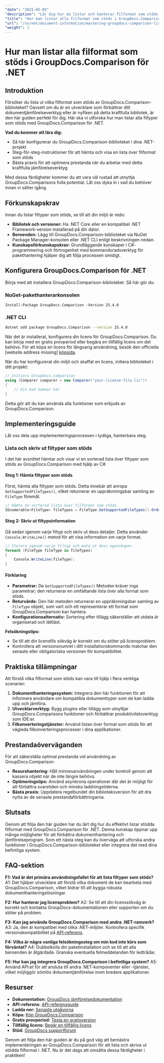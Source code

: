 ```yaml
---
"date": "2025-05-05"
"description": "Lär dig hur du listar och hanterar filformat som stöds med GroupDocs.Comparison för .NET. En steg-för-steg-guide för utvecklare."
"title": "Hur man listar alla filformat som stöds i GroupDocs.Comparison för .NET"
"url": "/sv/net/document-information/mastering-groupdocs-comparison-list-supported-formats/"
"weight": 1
---
```


# Hur man listar alla filformat som stöds i GroupDocs.Comparison för .NET

## Introduktion

Försöker du lista ut vilka filformat som stöds av GroupDocs.Comparison-biblioteket? Oavsett om du är en utvecklare som förbättrar ditt dokumentjämförelseverktyg eller är nyfiken på detta kraftfulla bibliotek, är den här guiden perfekt för dig. Här ska vi utforska hur man listar alla filtyper som stöds med GroupDocs.Comparison för .NET.

**Vad du kommer att lära dig:**

- Så här konfigurerar du GroupDocs.Comparison-biblioteket i dina .NET-projekt
- Steg-för-steg-instruktioner för att hämta och visa en lista över filformat som stöds
- Bästa praxis för att optimera prestanda när du arbetar med detta kraftfulla jämförelseverktyg

Med dessa färdigheter kommer du att vara väl rustad att utnyttja GroupDocs.Comparisons fulla potential. Låt oss dyka in i vad du behöver innan vi sätter igång.

## Förkunskapskrav

Innan du listar filtyper som stöds, se till att din miljö är redo:
- **Bibliotek och versioner:** Ha .NET Core eller en kompatibel .NET Framework-version installerad på din dator.
- **Beroenden:** Lägg till GroupDocs.Comparison-biblioteket via NuGet Package Manager-konsolen eller .NET CLI enligt beskrivningen nedan.
- **Kunskapsförkunskapskrav:** Grundläggande kunskaper i C#-programmering och förtrogenhet med kommandoradsverktyg för pakethantering hjälper dig att följa processen smidigt.

## Konfigurera GroupDocs.Comparison för .NET

Börja med att installera GroupDocs.Comparison-biblioteket. Så här gör du:

### NuGet-pakethanterarkonsolen

```shell
Install-Package GroupDocs.Comparison -Version 25.4.0
```

### .NET CLI

```bash
dotnet add package GroupDocs.Comparison --version 25.4.0
```

När det är installerat, konfigurera din licens för GroupDocs.Comparison. Du kan börja med en gratis provperiod eller begära en tillfällig licens om det behövs. För att köpa en licens för långvarig användning, besök den officiella [website address missing] [köpsida](https://purchase.groupdocs.com/buy).

När du har konfigurerat din miljö och skaffat en licens, initiera biblioteket i ditt projekt:

```csharp
// Initiera GroupDocs.Comparison
using (Comparer comparer = new Comparer("your-license-file.lic"))
{
    // Din kod hamnar här
}
```

Detta gör att du kan använda alla funktioner som erbjuds av GroupDocs.Comparison.

## Implementeringsguide

Låt oss dela upp implementeringsprocessen i tydliga, hanterbara steg.

### Lista och skriv ut filtyper som stöds

I det här avsnittet hämtar och visar vi en sorterad lista över filtyper som stöds av GroupDocs.Comparison med hjälp av C#.

#### Steg 1: Hämta filtyper som stöds

Först, hämta alla filtyper som stöds. Detta innebär att anropa `GetSupportedFileTypes()`, vilket returnerar en uppräknningsbar samling av `FileType` föremål.

```csharp
// Hämta en sorterad lista över filformat som stöds.
IEnumerable<FileType> fileTypes = FileType.GetSupportedFileTypes().OrderBy(fileType => fileType.Extension);
```

#### Steg 2: Skriv ut filtypsinformation

Gå sedan igenom varje filtyp och skriv ut dess detaljer. Detta använder `Console.WriteLine()` metod för att visa information om varje format.

```csharp
// Iterera igenom varje filtyp och mata ut dess egenskaper.
foreach (FileType fileType in fileTypes)
{
    Console.WriteLine(fileType);
}
```

#### Förklaring

- **Parametrar:** De `GetSupportedFileTypes()` Metoden kräver inga parametrar; den returnerar en omfattande lista över alla format som stöds.
- **Returvärde:** Den här metoden returnerar en uppräknningsbar samling av `FileType` objekt, som vart och ett representerar ett format som GroupDocs.Comparison kan hantera.
- **Konfigurationsalternativ:** Sortering efter tillägg säkerställer att utdata är organiserad och lättläst.

**Felsökningstips:**
- Se till att din licensfils sökväg är korrekt om du stöter på licensproblem.
- Kontrollera att versionsnumret i ditt installationskommando matchar den senaste eller obligatoriska versionen för kompatibilitet.

## Praktiska tillämpningar

Att förstå vilka filformat som stöds kan vara till hjälp i flera verkliga scenarier:

1. **Dokumenthanteringssystem:** Integrera den här funktionen för att informera användare om kompatibla dokumenttyper som de kan ladda upp och jämföra.
2. **Utvecklarverktyg:** Bygg plugins eller tillägg som utnyttjar GroupDocs.Comparisons funktioner och förbättrar produktivitetsverktyg som IDE:er.
3. **Filkonverteringstjänster:** Använd listan över format som stöds för att vägleda filkonverteringsprocesser i dina applikationer.

## Prestandaöverväganden

För att säkerställa optimal prestanda vid användning av GroupDocs.Comparison:
- **Resurshantering:** Håll minnesanvändningen under kontroll genom att kassera objekt när de inte längre behövs.
- **Optimeringstips:** Använd asynkrona operationer där det är möjligt för att förbättra svarstiden och minska laddningstiderna.
- **Bästa praxis:** Uppdatera regelbundet din biblioteksversion för att dra nytta av de senaste prestandaförbättringarna.

## Slutsats

Genom att följa den här guiden har du lärt dig hur du effektivt listar stödda filformat med GroupDocs.Comparison för .NET. Denna kunskap öppnar upp många möjligheter för att förbättra dokumenthantering och jämförelseprogram. Som ett nästa steg kan du överväga att utforska andra funktioner i GroupDocs.Comparison-biblioteket eller integrera det med dina befintliga system.

## FAQ-sektion

**F1: Vad är det primära användningsfallet för att lista filtyper som stöds?**
A1: Det hjälper utvecklare att förstå vilka dokument de kan bearbeta med GroupDocs.Comparison, vilket bidrar till att bygga robusta dokumenthanteringslösningar.

**F2: Hur hanterar jag licensproblem?**
A2: Se till att din licenssökväg är korrekt och kontakta GroupDocs-dokumentationen eller supporten om du stöter på problem.

**F3: Kan jag använda GroupDocs.Comparison med andra .NET-ramverk?**
A3: Ja, den är kompatibel med olika .NET-miljöer. Kontrollera specifik versionskompatibilitet på [API-referens](https://reference.groupdocs.com/comparison/net/).

**F4: Vilka är några vanliga felsökningssteg om min kod inte körs som förväntat?**
A4: Dubbelkolla din paketinstallation och se till att alla beroenden är åtgärdade. Granska eventuella felmeddelanden för ledtrådar.

**F5: Hur kan jag integrera GroupDocs.Comparison i befintliga system?**
A5: Använd API:et för att ansluta till andra .NET-komponenter eller -tjänster, vilket möjliggör sömlös dokumentjämförelse inom bredare applikationer.

## Resurser

- **Dokumentation:** [GroupDocs jämförelsedokumentation](https://docs.groupdocs.com/comparison/net/)
- **API-referens:** [API-referensguide](https://reference.groupdocs.com/comparison/net/)
- **Ladda ner:** [Senaste utgåvorna](https://releases.groupdocs.com/comparison/net/)
- **Köpa:** [Köp GroupDocs.Comparison](https://purchase.groupdocs.com/buy)
- **Gratis provperiod:** [Testa en gratisversion](https://releases.groupdocs.com/comparison/net/)
- **Tillfällig licens:** [Begär en tillfällig licens](https://purchase.groupdocs.com/temporary-license/)
- **Stöd:** [GroupDocs supportforum](https://forum.groupdocs.com/c/comparison/)

Genom att följa den här guiden är du på god väg att bemästra implementeringen av GroupDocs.Comparison för att lista och skriva ut stödda filformat i .NET. Nu är det dags att omsätta dessa färdigheter i praktiken!